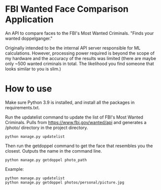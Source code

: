 # FBI Wanted Face Comparison Application
An API to compare faces to the FBI's Most Wanted Criminals. "Finds your wanted doppelganger."

Originally intended to be the internal API server responsible for ML calculations. 
However, processing power required is beyond the scope of my hardware and the accuracy of the results was limited (there are maybe only ~500 wanted criminals in total. The likelihood you find someone that looks similar to you is slim.)

# How to use
Make sure Python 3.9 is installed, and install all the packages in requirements.txt.

Run the updatelist command to update the list of FBI's Most Wanted Criminals. 
Pulls from https://www.fbi.gov/wanted/api and generates a /photo/ directory in the project directory.
```
python manage.py updatelist
```
Then run the getdoppel command to get the face that resembles you the closest. Outputs the name in the command line.
```
python manage.py getdoppel photo_path
```


Example:
```
python manage.py updatelist
python manage.py getdoppel photos/personal/picture.jpg
```
